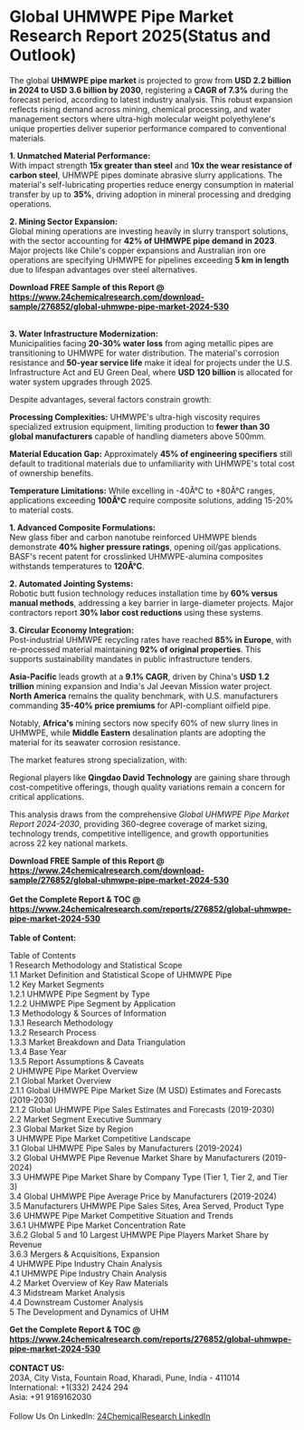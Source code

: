 <h1>Global UHMWPE Pipe Market Research Report 2025(Status and Outlook)</h1><p>The global <strong>UHMWPE pipe market</strong> is projected to grow from <strong>USD 2.2 billion in 2024 to USD 3.6 billion by 2030</strong>, registering a <strong>CAGR of 7.3%</strong> during the forecast period, according to latest industry analysis. This robust expansion reflects rising demand across mining, chemical processing, and water management sectors where ultra-high molecular weight polyethylene's unique properties deliver superior performance compared to conventional materials.</p><p><strong>1. Unmatched Material Performance:</strong><br>
With impact strength <strong>15x greater than steel</strong> and <strong>10x the wear resistance of carbon steel</strong>, UHMWPE pipes dominate abrasive slurry applications. The material's self-lubricating properties reduce energy consumption in material transfer by up to <strong>35%</strong>, driving adoption in mineral processing and dredging operations.</p><p><strong>2. Mining Sector Expansion:</strong><br>
Global mining operations are investing heavily in slurry transport solutions, with the sector accounting for <strong>42% of UHMWPE pipe demand in 2023</strong>. Major projects like Chile's copper expansions and Australian iron ore operations are specifying UHMWPE for pipelines exceeding <strong>5 km in length</strong> due to lifespan advantages over steel alternatives.</p><div><b>Download FREE Sample of this Report @ 
            <a href="https://www.24chemicalresearch.com/download-sample/276852/global-uhmwpe-pipe-market-2024-530">
            https://www.24chemicalresearch.com/download-sample/276852/global-uhmwpe-pipe-market-2024-530</a></b></div><br><p><strong>3. Water Infrastructure Modernization:</strong><br>
Municipalities facing <strong>20-30% water loss</strong> from aging metallic pipes are transitioning to UHMWPE for water distribution. The material's corrosion resistance and <strong>50-year service life</strong> make it ideal for projects under the U.S. Infrastructure Act and EU Green Deal, where <strong>USD 120 billion</strong> is allocated for water system upgrades through 2025.</p><p>Despite advantages, several factors constrain growth:</p><p><strong>Processing Complexities:</strong> UHMWPE's ultra-high viscosity requires specialized extrusion equipment, limiting production to <strong>fewer than 30 global manufacturers</strong> capable of handling diameters above 500mm.</p><p><strong>Material Education Gap:</strong> Approximately <strong>45% of engineering specifiers</strong> still default to traditional materials due to unfamiliarity with UHMWPE's total cost of ownership benefits.</p><p><strong>Temperature Limitations:</strong> While excelling in -40Â°C to +80Â°C ranges, applications exceeding <strong>100Â°C</strong> require composite solutions, adding 15-20% to material costs.</p><p><strong>1. Advanced Composite Formulations:</strong><br>
New glass fiber and carbon nanotube reinforced UHMWPE blends demonstrate <strong>40% higher pressure ratings</strong>, opening oil/gas applications. BASF's recent patent for crosslinked UHMWPE-alumina composites withstands temperatures to <strong>120Â°C</strong>.</p><p><strong>2. Automated Jointing Systems:</strong><br>
Robotic butt fusion technology reduces installation time by <strong>60% versus manual methods</strong>, addressing a key barrier in large-diameter projects. Major contractors report <strong>30% labor cost reductions</strong> using these systems.</p><p><strong>3. Circular Economy Integration:</strong><br>
Post-industrial UHMWPE recycling rates have reached <strong>85% in Europe</strong>, with re-processed material maintaining <strong>92% of original properties</strong>. This supports sustainability mandates in public infrastructure tenders.</p><p><strong>Asia-Pacific</strong> leads growth at a <strong>9.1% CAGR</strong>, driven by China's <strong>USD 1.2 trillion</strong> mining expansion and India's Jal Jeevan Mission water project. <strong>North America</strong> remains the quality benchmark, with U.S. manufacturers commanding <strong>35-40% price premiums</strong> for API-compliant oilfield pipe.</p><p>Notably, <strong>Africa's</strong> mining sectors now specify 60% of new slurry lines in UHMWPE, while <strong>Middle Eastern</strong> desalination plants are adopting the material for its seawater corrosion resistance.</p><p>The market features strong specialization, with:</p><p>Regional players like <strong>Qingdao David Technology</strong> are gaining share through cost-competitive offerings, though quality variations remain a concern for critical applications.</p><p>This analysis draws from the comprehensive <em>Global UHMWPE Pipe Market Report 2024-2030</em>, providing 360-degree coverage of market sizing, technology trends, competitive intelligence, and growth opportunities across 22 key national markets.</p><div><b>Download FREE Sample of this Report @ 
            <a href="https://www.24chemicalresearch.com/download-sample/276852/global-uhmwpe-pipe-market-2024-530">
            https://www.24chemicalresearch.com/download-sample/276852/global-uhmwpe-pipe-market-2024-530</a></b></div><br><div><b>Get the Complete Report & TOC @ 
            <a href="https://www.24chemicalresearch.com/reports/276852/global-uhmwpe-pipe-market-2024-530">
            https://www.24chemicalresearch.com/reports/276852/global-uhmwpe-pipe-market-2024-530</a></b></div><br>
            <b>Table of Content:</b><p>Table of Contents<br />
1 Research Methodology and Statistical Scope<br />
1.1 Market Definition and Statistical Scope of UHMWPE Pipe<br />
1.2 Key Market Segments<br />
1.2.1 UHMWPE Pipe Segment by Type<br />
1.2.2 UHMWPE Pipe Segment by Application<br />
1.3 Methodology & Sources of Information<br />
1.3.1 Research Methodology<br />
1.3.2 Research Process<br />
1.3.3 Market Breakdown and Data Triangulation<br />
1.3.4 Base Year<br />
1.3.5 Report Assumptions & Caveats<br />
2 UHMWPE Pipe Market Overview<br />
2.1 Global Market Overview<br />
2.1.1 Global UHMWPE Pipe Market Size (M USD) Estimates and Forecasts (2019-2030)<br />
2.1.2 Global UHMWPE Pipe Sales Estimates and Forecasts (2019-2030)<br />
2.2 Market Segment Executive Summary<br />
2.3 Global Market Size by Region<br />
3 UHMWPE Pipe Market Competitive Landscape<br />
3.1 Global UHMWPE Pipe Sales by Manufacturers (2019-2024)<br />
3.2 Global UHMWPE Pipe Revenue Market Share by Manufacturers (2019-2024)<br />
3.3 UHMWPE Pipe Market Share by Company Type (Tier 1, Tier 2, and Tier 3)<br />
3.4 Global UHMWPE Pipe Average Price by Manufacturers (2019-2024)<br />
3.5 Manufacturers UHMWPE Pipe Sales Sites, Area Served, Product Type<br />
3.6 UHMWPE Pipe Market Competitive Situation and Trends<br />
3.6.1 UHMWPE Pipe Market Concentration Rate<br />
3.6.2 Global 5 and 10 Largest UHMWPE Pipe Players Market Share by Revenue<br />
3.6.3 Mergers & Acquisitions, Expansion<br />
4 UHMWPE Pipe Industry Chain Analysis<br />
4.1 UHMWPE Pipe Industry Chain Analysis<br />
4.2 Market Overview of Key Raw Materials<br />
4.3 Midstream Market Analysis<br />
4.4 Downstream Customer Analysis<br />
5 The Development and Dynamics of UHM</p><div><b>Get the Complete Report & TOC @ 
            <a href="https://www.24chemicalresearch.com/reports/276852/global-uhmwpe-pipe-market-2024-530">
            https://www.24chemicalresearch.com/reports/276852/global-uhmwpe-pipe-market-2024-530</a></b></div><br><b>CONTACT US:</b><br>
            203A, City Vista, Fountain Road, Kharadi, Pune, India - 411014<br>
            International: +1(332) 2424 294<br>
            Asia: +91 9169162030 <br><br>
            Follow Us On LinkedIn: <a href="https://www.linkedin.com/company/24chemicalresearch/">24ChemicalResearch LinkedIn</a>